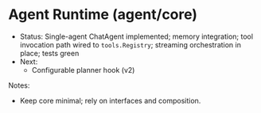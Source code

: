 # Agent Runtime (agent/core)

- Status: Single-agent ChatAgent implemented; memory integration; tool invocation path wired to `tools.Registry`; streaming orchestration in place; tests green
- Next:
  - Configurable planner hook (v2)

Notes:
- Keep core minimal; rely on interfaces and composition.
